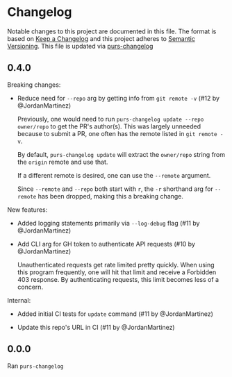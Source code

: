 # Changelog

Notable changes to this project are documented in this file. The format is based on [Keep a Changelog](https://keepachangelog.com/en/1.0.0/) and this project adheres to [Semantic Versioning](https://semver.org/spec/v2.0.0.html). This file is updated via [purs-changelog](https://github.com/JordanMartinez/purescript-up-changelog)

## 0.4.0

Breaking changes:

* Reduce need for `--repo` arg by getting info from `git remote -v` (#12 by @JordanMartinez)

  Previously, one would need to run `purs-changelog update --repo owner/repo`
  to get the PR's author(s). This was largely unneeded because
  to submit a PR, one often has the remote listed in `git remote -v`.

  By default, `purs-changelog update` will extract the `owner/repo` string
  from the `origin` remote and use that.

  If a different remote is desired, one can use the `--remote` argument.

  Since `--remote` and `--repo` both start with `r`, the `-r` shorthand arg
  for `--remote` has been dropped, making this a breaking change.

New features:

* Added logging statements primarily via `--log-debug` flag (#11 by @JordanMartinez)

* Add CLI arg for GH token to authenticate API requests (#10 by @JordanMartinez)

  Unauthenticated requests get rate limited pretty quickly.
  When using this program frequently, one will hit that limit
  and receive a Forbidden 403 response.
  By authenticating requests, this limit becomes less of a concern.

Internal:

* Added initial CI tests for `update` command (#11 by @JordanMartinez)

* Update this repo's URL in CI (#11 by @JordanMartinez)

## 0.0.0

Ran `purs-changelog`
